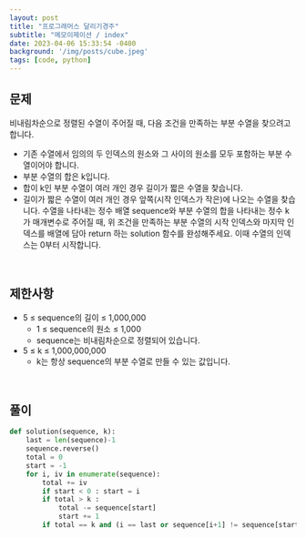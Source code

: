 ```yaml
---
layout: post
title: "프로그래머스 달리기경주"
subtitle: "메모이제이션 / index"
date: 2023-04-06 15:33:54 -0400
background: '/img/posts/cube.jpeg'
tags: [code, python]
---
```

## 문제

비내림차순으로 정렬된 수열이 주어질 때, 다음 조건을 만족하는 부분 수열을 찾으려고 합니다.
* 기존 수열에서 임의의 두 인덱스의 원소와 그 사이의 원소를 모두 포함하는 부분 수열이어야 합니다.
* 부분 수열의 합은 k입니다.
* 합이 k인 부분 수열이 여러 개인 경우 길이가 짧은 수열을 찾습니다.
* 길이가 짧은 수열이 여러 개인 경우 앞쪽(시작 인덱스가 작은)에 나오는 수열을 찾습니다.
수열을 나타내는 정수 배열 sequence와 부분 수열의 합을 나타내는 정수 k가 매개변수로 주어질 때, 위 조건을 만족하는 부분 수열의 시작 인덱스와 마지막 인덱스를 배열에 담아 return 하는 solution 함수를 완성해주세요. 이때 수열의 인덱스는 0부터 시작합니다.

<br>

## 제한사항
* 5 ≤ sequence의 길이 ≤ 1,000,000
  * 1 ≤ sequence의 원소 ≤ 1,000
  * sequence는 비내림차순으로 정렬되어 있습니다.
* 5 ≤ k ≤ 1,000,000,000
  * k는 항상 sequence의 부분 수열로 만들 수 있는 값입니다.

<br>

## 풀이

``` python
def solution(sequence, k):
    last = len(sequence)-1
    sequence.reverse()
    total = 0
    start = -1
    for i, iv in enumerate(sequence):
        total += iv 
        if start < 0 : start = i
        if total > k : 
            total -= sequence[start]
            start += 1
        if total == k and (i == last or sequence[i+1] != sequence[start]): return [last-i, last-start]
```
